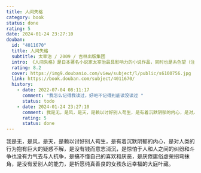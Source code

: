 ```yaml
---
title: 人间失格
category: book
status: done
rating: 5
date: 2024-01-24 23:27:10
douban:
  id: "4011670"
  title: 人间失格
  subtitle: 太宰治 / 2009 / 吉林出版集团
  intro: 《人间失格》是日本著名小说家太宰治最具影响力的小说作品，同时也是糸色望（注：动漫《再见！绝望先生》的主角）老师日常生活必备的读物之一。另外在日本轻小说《文学少女》第一卷中被大量提及。《人间失格》（又名《丧失为人的资格》）发表于1948年，是一部自传体的小说，纤细的自传体中透露出极致的颓废，毁灭式的绝笔之作。太宰治巧妙地将自己的人生与思想，隐藏于主角叶藏的人生遭遇，藉由叶藏的独白，窥探太宰治的内心世界，一个“充满了可耻的一生”。在发表这部作品的同年，太宰治就自杀身亡。
  rating: 8.2
  cover: https://img9.doubanio.com/view/subject/l/public/s6100756.jpg
  link: https://book.douban.com/subject/4011670/
  history:
    - date: 2022-07-04 08:11:17
      comment: "我怎么记得我读过，好吧不记得到底读没读过 "
      status: todo
    - date: 2024-01-24 23:27:10
      comment: 我是无，是风，是天，是赖以讨好别人苟生，是有着沉默阴郁的内心，是对人类的行为抱有巨大的疑惑不解，是没有钱而意志消沉，是惊怕于人和人之间的纠纷和斗争也没有力气去与人抗争，是搞不懂自己的喜欢和厌恶，是厌倦庸俗虚荣拐弯抹角，是没有爱别人的能力，是祈愿纯真善良的女孩永远幸福的叶藏。
      rating: 5
      status: done
---
```


我是无，是风，是天，是赖以讨好别人苟生，是有着沉默阴郁的内心，是对人类的行为抱有巨大的疑惑不解，是没有钱而意志消沉，是惊怕于人和人之间的纠纷和斗争也没有力气去与人抗争，是搞不懂自己的喜欢和厌恶，是厌倦庸俗虚荣拐弯抹角，是没有爱别人的能力，是祈愿纯真善良的女孩永远幸福的大庭叶藏。